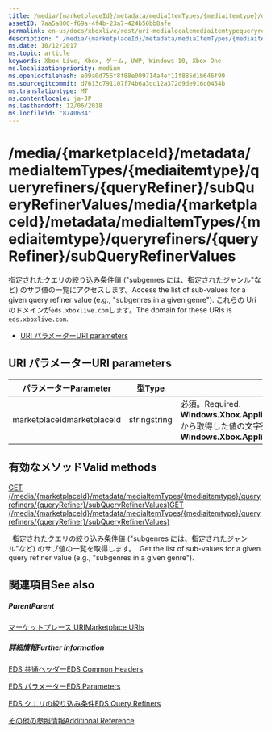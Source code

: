 ```yaml
---
title: /media/{marketplaceId}/metadata/mediaItemTypes/{mediaitemtype}/queryrefiners/{queryRefiner}/subQueryRefinerValues
assetID: 7aa5a800-f69a-4f4b-23a7-424b50bb8afe
permalink: en-us/docs/xboxlive/rest/uri-medialocalemediaitemtypequeryrefinersubqueryrefinervalues.html
description: " /media/{marketplaceId}/metadata/mediaItemTypes/{mediaitemtype}/queryrefiners/{queryRefiner}/subQueryRefinerValues"
ms.date: 10/12/2017
ms.topic: article
keywords: Xbox Live, Xbox, ゲーム, UWP, Windows 10, Xbox One
ms.localizationpriority: medium
ms.openlocfilehash: e09a0d755f8f88e009714a4ef11f885d1b646f99
ms.sourcegitcommit: d7613c791107f74b6a3dc12a372d9de916c0454b
ms.translationtype: MT
ms.contentlocale: ja-JP
ms.lasthandoff: 12/06/2018
ms.locfileid: "8740634"
---
```

# <a name="mediamarketplaceidmetadatamediaitemtypesmediaitemtypequeryrefinersqueryrefinersubqueryrefinervalues"></a><span data-ttu-id="677fd-104">/media/{marketplaceId}/metadata/mediaItemTypes/{mediaitemtype}/queryrefiners/{queryRefiner}/subQueryRefinerValues</span><span class="sxs-lookup"><span data-stu-id="677fd-104">/media/{marketplaceId}/metadata/mediaItemTypes/{mediaitemtype}/queryrefiners/{queryRefiner}/subQueryRefinerValues</span></span>
<span data-ttu-id="677fd-105">指定されたクエリの絞り込み条件値 ("subgenres には、指定されたジャンル"など) のサブ値の一覧にアクセスします。</span><span class="sxs-lookup"><span data-stu-id="677fd-105">Access the list of sub-values for a given query refiner value (e.g., "subgenres in a given genre").</span></span> <span data-ttu-id="677fd-106">これらの Uri のドメインが`eds.xboxlive.com`します。</span><span class="sxs-lookup"><span data-stu-id="677fd-106">The domain for these URIs is `eds.xboxlive.com`.</span></span>
 
  * [<span data-ttu-id="677fd-107">URI パラメーター</span><span class="sxs-lookup"><span data-stu-id="677fd-107">URI parameters</span></span>](#ID4EV)
 
<a id="ID4EV"></a>

 
## <a name="uri-parameters"></a><span data-ttu-id="677fd-108">URI パラメーター</span><span class="sxs-lookup"><span data-stu-id="677fd-108">URI parameters</span></span>
 
| <span data-ttu-id="677fd-109">パラメーター</span><span class="sxs-lookup"><span data-stu-id="677fd-109">Parameter</span></span>| <span data-ttu-id="677fd-110">型</span><span class="sxs-lookup"><span data-stu-id="677fd-110">Type</span></span>| <span data-ttu-id="677fd-111">説明</span><span class="sxs-lookup"><span data-stu-id="677fd-111">Description</span></span>| 
| --- | --- | --- | 
| <span data-ttu-id="677fd-112">marketplaceId</span><span class="sxs-lookup"><span data-stu-id="677fd-112">marketplaceId</span></span>| <span data-ttu-id="677fd-113">string</span><span class="sxs-lookup"><span data-stu-id="677fd-113">string</span></span>| <span data-ttu-id="677fd-114">必須。</span><span class="sxs-lookup"><span data-stu-id="677fd-114">Required.</span></span> <span data-ttu-id="677fd-115"><b>Windows.Xbox.ApplicationModel.Store.Configuration.MarketplaceId</b>から取得した値の文字列を指定します。</span><span class="sxs-lookup"><span data-stu-id="677fd-115">String value obtained from the <b>Windows.Xbox.ApplicationModel.Store.Configuration.MarketplaceId</b>.</span></span>| 
  
<a id="ID4EWB"></a>

 
## <a name="valid-methods"></a><span data-ttu-id="677fd-116">有効なメソッド</span><span class="sxs-lookup"><span data-stu-id="677fd-116">Valid methods</span></span>

[<span data-ttu-id="677fd-117">GET (/media/{marketplaceId}/metadata/mediaItemTypes/{mediaitemtype}/queryrefiners/{queryRefiner}/subQueryRefinerValues)</span><span class="sxs-lookup"><span data-stu-id="677fd-117">GET (/media/{marketplaceId}/metadata/mediaItemTypes/{mediaitemtype}/queryrefiners/{queryRefiner}/subQueryRefinerValues)</span></span>](uri-medialocalemediaitemtypequeryrefinersubqueryrefinervaluesget.md)

<span data-ttu-id="677fd-118">&nbsp;&nbsp;指定されたクエリの絞り込み条件値 ("subgenres には、指定されたジャンル"など) のサブ値の一覧を取得します。</span><span class="sxs-lookup"><span data-stu-id="677fd-118">&nbsp;&nbsp;Get the list of sub-values for a given query refiner value (e.g., "subgenres in a given genre").</span></span> 
 
<a id="ID4EAC"></a>

 
## <a name="see-also"></a><span data-ttu-id="677fd-119">関連項目</span><span class="sxs-lookup"><span data-stu-id="677fd-119">See also</span></span>
 
<a id="ID4ECC"></a>

 
##### <a name="parent"></a><span data-ttu-id="677fd-120">Parent</span><span class="sxs-lookup"><span data-stu-id="677fd-120">Parent</span></span> 

[<span data-ttu-id="677fd-121">マーケットプレース URI</span><span class="sxs-lookup"><span data-stu-id="677fd-121">Marketplace URIs</span></span>](atoc-reference-marketplace.md)

  
<a id="ID4EMC"></a>

 
##### <a name="further-information"></a><span data-ttu-id="677fd-122">詳細情報</span><span class="sxs-lookup"><span data-stu-id="677fd-122">Further Information</span></span> 

[<span data-ttu-id="677fd-123">EDS 共通ヘッダー</span><span class="sxs-lookup"><span data-stu-id="677fd-123">EDS Common Headers</span></span>](../../additional/edscommonheaders.md)

 [<span data-ttu-id="677fd-124">EDS パラメーター</span><span class="sxs-lookup"><span data-stu-id="677fd-124">EDS Parameters</span></span>](../../additional/edsparameters.md)

 [<span data-ttu-id="677fd-125">EDS クエリの絞り込み条件</span><span class="sxs-lookup"><span data-stu-id="677fd-125">EDS Query Refiners</span></span>](../../additional/edsqueryrefiners.md)

 [<span data-ttu-id="677fd-126">その他の参照情報</span><span class="sxs-lookup"><span data-stu-id="677fd-126">Additional Reference</span></span>](../../additional/atoc-xboxlivews-reference-additional.md)

   